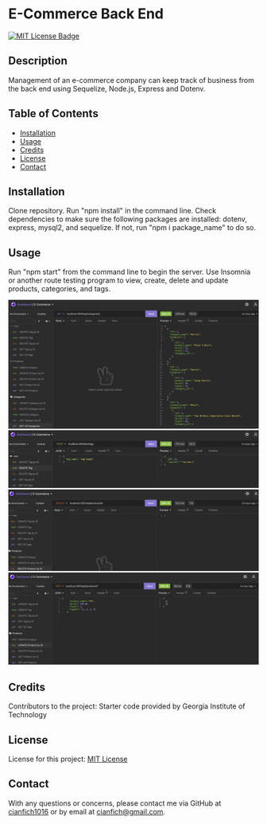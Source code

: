 # E-Commerce Back End

  [![MIT License Badge](https://img.shields.io/badge/License-MIT_License-blue)](https://img.shields.io/badge/License-MIT_License-blue)

  ## Description
  Management of an e-commerce company can keep track of business from the back end using Sequelize, Node.js, Express and Dotenv.

  ## Table of Contents
  * [Installation](#installation)
  * [Usage](#usage)
  * [Credits](#credits)
  * [License](#license)
  * [Contact](#contact)

  ## Installation
  Clone repository. Run "npm install" in the command line. Check dependencies to make sure the following packages are installed: dotenv, express, mysql2, and sequelize. If not, run "npm i package_name" to do so. 

  ## Usage
  Run "npm start" from the command line to begin the server. Use Insomnia or another route testing program to view, create, delete and update products, categories, and tags.

  ![Example of GET all Categories](./images/GET.png)
  ![Example of POST on a Tag with JSON body written to create new Tag.](./images/POST.png)
  ![Example of DELETE on a Product id with results of confirmation that the specific product was deleted.](./images/DELETE.png)
  ![Example of PUT on a Product id with JSON body edited and results of confirmation that id in url was changed.](./images/PUT.png)
  ## Credits
  Contributors to the project: Starter code provided by Georgia Institute of Technology

  ## License
  License for this project: [MIT License](https://choosealicense.com/licenses/mit/)

  ## Contact
  With any questions or concerns, please contact me via GitHub at [cianfich1016](https://github.com/cianfich1016) or by email at cianfich@gmail.com.

